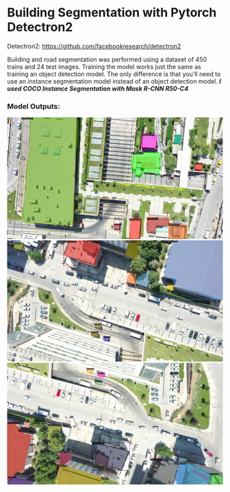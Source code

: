 # Building Segmentation with Pytorch Detectron2

Detectron2: https://github.com/facebookresearch/detectron2

Building and road segmentation was performed using a dataset of 450 trains and 24 test images.
Training the model works just the same as training an object detection model. The only difference is that you'll need to use an instance segmentation model instead of an object detection model. *__I used COCO Instance Segmentation with Mask R-CNN R50-C4__*

### Model Outputs:

<img src="./output_goruntu/DJI_0485_6408.jpg">
<img src="./output_goruntu/DJI_0485_7446.jpg">
<img src="./output_goruntu/DJI_0485_7770.jpg">
